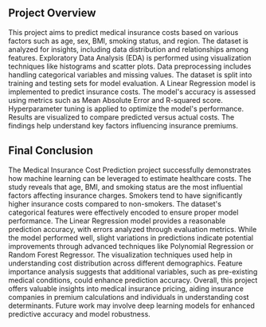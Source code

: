 ## Project Overview 
This project aims to predict medical insurance costs based on various factors such as age, sex, BMI, smoking status, and region. The dataset is analyzed for insights, including data distribution and relationships among features. Exploratory Data Analysis (EDA) is performed using visualization techniques like histograms and scatter plots. Data preprocessing includes handling categorical variables and missing values. The dataset is split into training and testing sets for model evaluation. A Linear Regression model is implemented to predict insurance costs. The model's accuracy is assessed using metrics such as Mean Absolute Error and R-squared score. Hyperparameter tuning is applied to optimize the model's performance. Results are visualized to compare predicted versus actual costs. The findings help understand key factors influencing insurance premiums.

## Final Conclusion  
The Medical Insurance Cost Prediction project successfully demonstrates how machine learning can be leveraged to estimate healthcare costs. The study reveals that age, BMI, and smoking status are the most influential factors affecting insurance charges. Smokers tend to have significantly higher insurance costs compared to non-smokers. The dataset's categorical features were effectively encoded to ensure proper model performance. The Linear Regression model provides a reasonable prediction accuracy, with errors analyzed through evaluation metrics. While the model performed well, slight variations in predictions indicate potential improvements through advanced techniques like Polynomial Regression or Random Forest Regressor. The visualization techniques used help in understanding cost distribution across different demographics. Feature importance analysis suggests that additional variables, such as pre-existing medical conditions, could enhance prediction accuracy. Overall, this project offers valuable insights into medical insurance pricing, aiding insurance companies in premium calculations and individuals in understanding cost determinants. Future work may involve deep learning models for enhanced predictive accuracy and model robustness.
